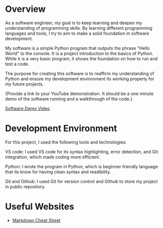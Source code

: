 # Overview
As a software engineer, my goal is to keep learning and deepen my understanding of programming skills. By learning different programming languages and tools, I try to aim to make a solid foundation in software development.

My software is a simple Python program that outputs the phrase "Hello World" to the console. It is a project introduction to the basics of Python. While it is a very basic program, it shows the foundation on how to run and test a code. 

The purpose for creating this software is to reaffirm my understanding of Python and ensure my development environment its working properly for my future projects.

{Provide a link to your YouTube demonstration.  It should be a one minute demo of the software running and a walkthrough of the code.}

[Software Demo Video](http://youtube.link.goes.here)

# Development Environment

For this project, I used the following tools and technologies:

VS code: I used VS code for its syntax highlighting, error detection, and Git integration, which made coding more efficient.

Python: I wrote the program in Python, which is beginner friendly language that its know for having clean syntax and readibility.

Git and Github: I used Git for version control and Github to store my project in public repository.

# Useful Websites

* [Markdown Cheat Sheet](https://www.markdownguide.org/cheat-sheet/)